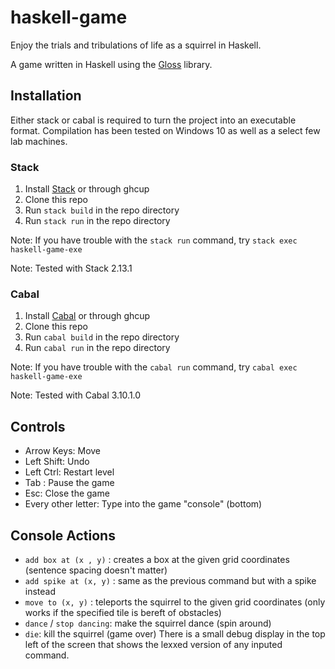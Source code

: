 # haskell-game

Enjoy the trials and tribulations of life as a squirrel in Haskell.

A game written in Haskell using the [Gloss](https://hackage.haskell.org/package/gloss) library.

## Installation

Either stack or cabal is required to turn the project into an executable format.
Compilation has been tested on Windows 10 as well as a select few lab machines.  

### Stack

1. Install [Stack](https://docs.haskellstack.org/en/stable/) or through ghcup
2. Clone this repo
3. Run `stack build` in the repo directory
4. Run `stack run` in the repo directory

Note: If you have trouble with the `stack run` command, try `stack exec haskell-game-exe`

Note: Tested with Stack 2.13.1

### Cabal

1. Install [Cabal](https://www.haskell.org/cabal/) or through ghcup
2. Clone this repo
3. Run `cabal build` in the repo directory
4. Run `cabal run` in the repo directory

Note: If you have trouble with the `cabal run` command, try `cabal exec haskell-game-exe`

Note: Tested with Cabal 3.10.1.0

## Controls

* Arrow Keys: Move
* Left Shift: Undo
* Left Ctrl: Restart level
* Tab : Pause the game
* Esc: Close the game
* Every other letter: Type into the game "console" (bottom)

## Console Actions

* `add box at (x , y)` : creates a box at the given grid coordinates (sentence spacing doesn't matter)
* `add spike at (x, y)` : same as the previous command but with a spike instead
* `move to (x, y)` : teleports the squirrel to the given grid coordinates (only works if the specified tile is bereft of obstacles)
* `dance` / `stop dancing`: make the squirrel dance (spin around)
* `die`: kill the squirrel (game over)
There is a small debug display in the top left of the screen that shows the lexxed version of any inputed command. 
